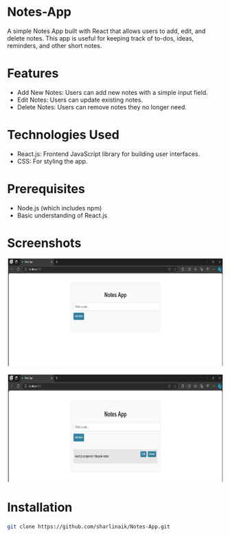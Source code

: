 # Notes-App
A simple Notes App built with React that allows users to add, edit, and delete notes. This app is useful for keeping track of to-dos, ideas, reminders, and other short notes.
# Features
  - Add New Notes: Users can add new notes with a simple input field.
  - Edit Notes: Users can update existing notes.
  - Delete Notes: Users can remove notes they no longer need.
# Technologies Used
  - React.js: Frontend JavaScript library for building user interfaces.
  - CSS: For styling the app.
# Prerequisites
  - Node.js (which includes npm)
  - Basic understanding of React.js
# Screenshots
<div align="center">
    <img width="500" height="250" src="Screen1.png"> &nbsp;&nbsp; 
    <img width="500" height="250" src="Screen2.png"> 
</div>

# Installation
``` bash
git clone https://github.com/sharlinaik/Notes-App.git
```



